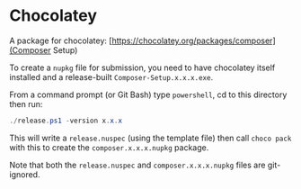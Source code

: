 # Chocolatey

A package for chocolatey: [https://chocolatey.org/packages/composer](Composer Setup)

To create a `nupkg` file for submission, you need to have chocolatey itself installed and a release-built `Composer-Setup.x.x.x.exe`.

From a command prompt (or Git Bash) type `powershell`, cd to this directory then run:

```powershell
./release.ps1 -version x.x.x
```

This will write a `release.nuspec` (using the template file) then call `choco pack` with this to create the `composer.x.x.x.nupkg` package.

Note that both the `release.nuspec` and `composer.x.x.x.nupkg` files are git-ignored.
